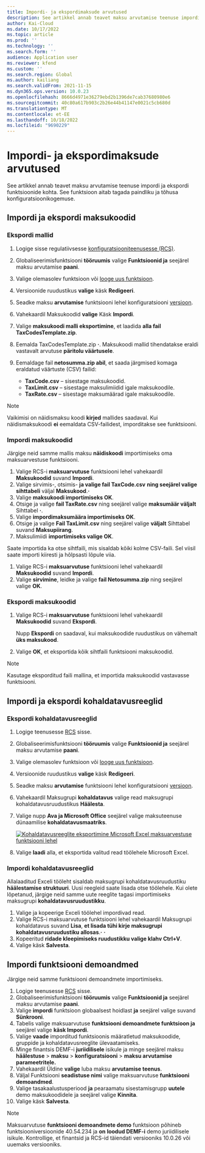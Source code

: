 ```yaml
---
title: Impordi- ja ekspordimaksude arvutused
description: See artikkel annab teavet maksu arvutamise teenuse impordi ja ekspordi funktsioonide kohta.
author: Kai-Cloud
ms.date: 10/17/2022
ms.topic: article
ms.prod: ''
ms.technology: ''
ms.search.form: ''
audience: Application user
ms.reviewer: kfend
ms.custom: ''
ms.search.region: Global
ms.author: kailiang
ms.search.validFrom: 2021-11-15
ms.dyn365.ops.version: 10.0.23
ms.openlocfilehash: 8666d4971e36279ebd2b1396de7cab37680980e6
ms.sourcegitcommit: 40c80a617b903c2b26e44b41147e0021c5cb680d
ms.translationtype: MT
ms.contentlocale: et-EE
ms.lasthandoff: 10/18/2022
ms.locfileid: "9690229"
---
```

# <a name="import-and-export-tax-calculations"></a>Impordi- ja ekspordimaksude arvutused

See artikkel annab teavet maksu arvutamise teenuse impordi ja ekspordi funktsioonide kohta. See funktsioon aitab tagada paindliku ja tõhusa konfiguratsioonikogemuse.

## <a name="import-and-export-tax-codes"></a>Impordi ja ekspordi maksukoodid

### <a name="export-templates"></a>Ekspordi mallid

1. Logige sisse regulatiivsesse [konfiguratsiooniteenusesse (RCS)](https://marketing.configure.global.dynamics.com/).
2. Globaliseerimisfunktsiooni **tööruumis** valige **Funktsioonid ja** seejärel maksu arvutamise **paani**.
3. Valige olemasolev funktsioon või [looge uus funktsioon](global-get-started-with-tax-calculation-service.md#set-up-tax-calculation-in-rcs).
4. Versioonide ruudustikus **valige** käsk **Redigeeri**.
5. Seadke maksu **arvutamise** funktsiooni lehel konfiguratsiooni [versioon](global-get-started-with-tax-calculation-service.md#set-up-tax-calculation-in-rcs).
6. Vahekaardil Maksukoodid **valige** Käsk **Impordi**.
7. Valige **maksukoodi malli eksportimine**, et laadida **alla fail TaxCodesTemplate.zip**.
8. Eemalda TaxCodesTemplate.zip **·**. Maksukoodi mallid tihendatakse eraldi vastavalt arvutuse **päritolu väärtusele**.
9. Eemaldage fail **netosumma.zip abil**, et saada järgmised komaga eraldatud väärtuste (CSV) failid:

    - **TaxCode.csv** – sisestage maksukoodid.
    - **TaxLimit.csv** – sisestage maksulimiidid igale maksukoodile.
    - **TaxRate.csv** – sisestage maksumäärad igale maksukoodile.

> [!NOTE]
> Vaikimisi on näidismaksu koodi **kirjed** mallides saadaval. Kui näidismaksukoodi **ei** eemaldata CSV-failidest, imporditakse see funktsiooni.

### <a name="import-tax-codes"></a>Impordi maksukoodid

Järgige neid samme mallis maksu **näidiskoodi** importimiseks oma maksuarvestuse funktsiooni.

1. Valige RCS-i **maksuarvutuse** funktsiooni lehel vahekaardil **Maksukoodid** suvand **Impordi**.
2. Valige sirvimis-, otsimis- **ja valige fail TaxCode.csv** **ning seejärel valige sihttabeli** väljal **Maksukood**.**·**
3. Valige **maksukoodi importimiseks OK**.
4. Otsige ja valige **fail TaxRate.csv** ning seejärel valige **maksumäär väljalt** Sihttabel **·**.
5. Valige **impordimaksumäära importimiseks OK**.
6. Otsige ja valige **Fail TaxLimit.csv** ning seejärel valige **väljalt** Sihttabel suvand **Maksupiirang**.
7. Maksulimiidi **importimiseks valige OK**.

Saate importida ka otse sihtfaili, mis sisaldab kõiki kolme CSV-faili. Sel viisil saate importi kiiresti ja hõlpsasti lõpule viia.

1. Valige RCS-i **maksuarvutuse** funktsiooni lehel vahekaardil **Maksukoodid** suvand **Impordi**.
2. Valige **sirvimine**, leidke ja valige **fail Netosumma.zip** ning seejärel valige **OK**.

### <a name="export-tax-codes"></a>Ekspordi maksukoodid

1. Valige RCS-i **maksuarvutuse** funktsiooni lehel vahekaardil **Maksukoodid** suvand **Ekspordi**.

    Nupp **Ekspordi** on saadaval, kui maksukoodide ruudustikus on vähemalt **üks maksukood**.

2. Valige **OK**, et eksportida kõik sihtfaili funktsiooni maksukoodid.

> [!NOTE]
> Kasutage eksporditud faili mallina, et importida maksukoodid vastavasse funktsiooni.

## <a name="import-and-export-applicability-rules"></a>Impordi ja ekspordi kohaldatavusreeglid

### <a name="export-applicability-rules"></a>Ekspordi kohaldatavusreeglid

1. Logige teenusesse [RCS](https://marketing.configure.global.dynamics.com/) sisse.
2. Globaliseerimisfunktsiooni **tööruumis** valige **Funktsioonid ja** seejärel maksu arvutamise **paani**.
3. Valige olemasolev funktsioon või [looge uus funktsioon](global-get-started-with-tax-calculation-service.md#set-up-tax-calculation-in-rcs).
4. Versioonide ruudustikus **valige** käsk **Redigeeri**.
5. Seadke maksu **arvutamise** funktsiooni lehel konfiguratsiooni [versioon](global-get-started-with-tax-calculation-service.md#set-up-tax-calculation-in-rcs).
6. Vahekaardil Maksugrupi **kohaldatavus** valige read maksugrupi kohaldatavusruudustikus **Häälesta**.
7. Valige nupp **Ava ja Microsoft Office** seejärel valige maksuteenuse dünaamilise **kohaldatavusmaatriks**.

    [![Kohaldatavusreeglite eksportimine Microsoft Excel maksuarvestuse funktsiooni lehel](./media/tax-cal-import-export-1.png)](./media/tax-cal-import-export-1.png)

8. Valige **laadi** alla, et eksportida valitud read töölehele Microsoft Excel.

### <a name="import-applicability-rules"></a>Impordi kohaldatavusreeglid

Allalaaditud Exceli tööleht sisaldab maksugrupi kohaldatavusruudustiku **häälestamise struktuuri**. Uusi reegleid saate lisada otse töölehele. Kui olete lõpetanud, järgige neid samme uute reeglite tagasi importimiseks maksugrupi **kohaldatavusruudustikku**.

1. Valige ja kopeerige Exceli töölehel impordivad read.
2. Valige RCS-i maksuarvutuse funktsiooni lehel vahekaardil Maksugrupi kohaldatavus suvand **Lisa**, **et lisada tühi kirje maksugrupi kohaldatavusruudustiku allosas**.**·** **·**
3. Kopeeritud **ridade kleepimiseks ruudustikku valige klahv Ctrl+V**.
4. Valige käsk **Salvesta**.

## <a name="import-feature-demo-data"></a>Impordi funktsiooni demoandmed

Järgige neid samme funktsiooni demoandmete importimiseks.

1. Logige teenusesse [RCS](https://marketing.configure.global.dynamics.com/) sisse.
2. Globaliseerimisfunktsiooni **tööruumis** valige **Funktsioonid ja** seejärel maksu arvutamise **paani**.
3. Valige **impordi** funktsioon globaalsest hoidlast **ja** seejärel valige suvand **Sünkrooni**. 
4. Tabelis valige maksuarvutuse **funktsiooni demoandmete funktsioon ja** seejärel valige **käsk Impordi**.
5. Valige **vaade** imporditud funktsioonis määratletud maksukoodide, gruppide ja kohaldatavusreeglite ülevaatamiseks.
6. Minge finantsis DEMF-i **juriidilisele** isikule ja minge seejärel maksu **häälestuse** \> **maksu** \> **konfiguratsiooni** \> **maksu arvutamise parameetritele.**
7. Vahekaardil Üldine **valige** luba maksu **arvutamise teenus**.
8. Väljal Funktsiooni **seadistuse nimi** valige maksuarvutuse **funktsiooni demoandmed**.
9. Valige tasakaalustusperiood **ja** pearaamatu sisestamisgrupp **uutele** demo maksukoodidele ja seejärel valige **Kinnita**.
10. Valige käsk **Salvesta**.

> [!NOTE]
> Maksuarvutuse **funktsiooni demoandmete demo** funktsioon põhineb funktsiooniversioonide 40.54.234 ja **on** **loodud DEMF-i** demo juriidilisele isikule. Kontrollige, et finantsid ja RCS-id täiendati versiooniks 10.0.26 või uuemaks versiooniks.
